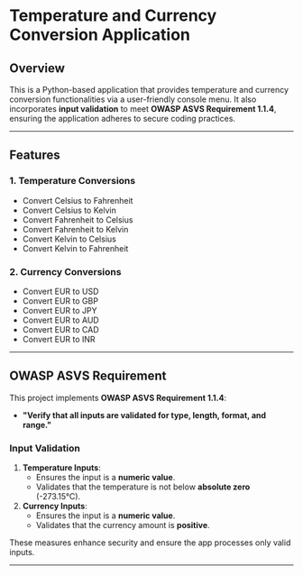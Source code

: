 # Temperature and Currency Conversion Application

## **Overview**
This is a Python-based application that provides temperature and currency conversion functionalities via a user-friendly console menu. It also incorporates **input validation** to meet **OWASP ASVS Requirement 1.1.4**, ensuring the application adheres to secure coding practices.

---

## **Features**

### **1. Temperature Conversions**
- Convert Celsius to Fahrenheit
- Convert Celsius to Kelvin
- Convert Fahrenheit to Celsius
- Convert Fahrenheit to Kelvin
- Convert Kelvin to Celsius
- Convert Kelvin to Fahrenheit

### **2. Currency Conversions**
- Convert EUR to USD
- Convert EUR to GBP
- Convert EUR to JPY
- Convert EUR to AUD
- Convert EUR to CAD
- Convert EUR to INR

---

## **OWASP ASVS Requirement**
This project implements **OWASP ASVS Requirement 1.1.4**:
- **"Verify that all inputs are validated for type, length, format, and range."**

### **Input Validation**
1. **Temperature Inputs**:
   - Ensures the input is a **numeric value**.
   - Validates that the temperature is not below **absolute zero** (-273.15°C).
2. **Currency Inputs**:
   - Ensures the input is a **numeric value**.
   - Validates that the currency amount is **positive**.

These measures enhance security and ensure the app processes only valid inputs.

---
